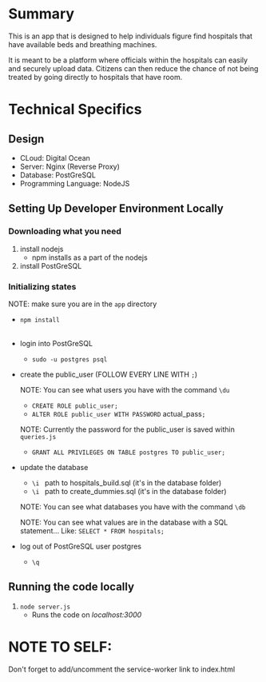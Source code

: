 
# Summary

This is an app that is designed to help individuals figure find hospitals that have available beds and breathing machines.

It is meant to be a platform where officials within the hospitals can easily and securely upload data. Citizens can then reduce the chance of not being treated by going directly to hospitals that have room.


# Technical Specifics

## Design
* CLoud: Digital Ocean
* Server: Nginx (Reverse Proxy)
* Database: PostGreSQL
* Programming Language: NodeJS

## Setting Up Developer Environment Locally
### Downloading what you need
1. install nodejs
    * npm installs as a part of the nodejs
1. install PostGreSQL

### Initializing states
NOTE: make sure you are in the `app` directory

* `npm install`
<br></br>
* login into PostGreSQL
    * `sudo -u postgres psql`
* create the public_user (FOLLOW EVERY LINE WITH `;`)

   NOTE: You can see what users you have with the command `\du`
    * `CREATE ROLE public_user;`
    * `ALTER ROLE public_user WITH PASSWORD` actual_pass`;`
    
    NOTE: Currently the password for the public_user is saved within `queries.js`
    * `GRANT ALL PRIVILEGES ON TABLE postgres TO public_user;`
    

* update the database
   * `\i ` path to hospitals_build.sql (it's in the database folder)
   * `\i ` path to create_dummies.sql (it's in the database folder)
   
   NOTE: You can see what databases you have with the command `\db`

   NOTE: You can see what values are in the database with a SQL statement... Like: `SELECT * FROM hospitals;`

* log out of PostGreSQL user postgres
   * `\q`
   
    

## Running the code locally
1. `node server.js`
    * Runs the code on _localhost:3000_

# NOTE TO SELF:

Don't forget to add/uncomment the service-worker link to index.html
